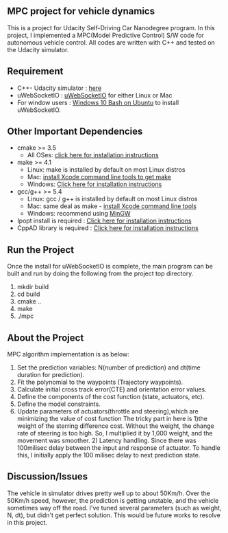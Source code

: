 ## MPC project for vehicle dynamics 
This is a project for Udacity Self-Driving Car Nanodegree program. In this project, I implemented a MPC(Model Predictive Control) S/W code for autonomous vehicle control. All codes are written with C++ and tested on the Udacity simulator. 

## Requirement 
- C++- Udacity simulator : [here](https://github.com/udacity/self-driving-car-sim/releases)
- uWebSocketIO : [uWebSocketIO](https://github.com/uWebSockets/uWebSockets) for either Linux or Mac
- For window users : [Windows 10 Bash on Ubuntu](https://www.howtogeek.com/249966/how-to-install-and-use-the-linux-bash-shell-on-windows-10/) to install uWebSocketIO. 

## Other Important Dependencies
* cmake >= 3.5  
  * All OSes: [click here for installation instructions](https://cmake.org/install/)
* make >= 4.1  
  * Linux: make is installed by default on most Linux distros  
  * Mac: [install Xcode command line tools to get make](https://developer.apple.com/xcode/features/)  
  * Windows: [Click here for installation instructions](http://gnuwin32.sourceforge.net/packages/make.htm)
* gcc/g++ >= 5.4  
  * Linux: gcc / g++ is installed by default on most Linux distros  
  * Mac: same deal as make - [install Xcode command line tools](https://developer.apple.com/xcode/features/)  
  * Windows: recommend using [MinGW](http://www.mingw.org/)
* Ipopt install is required : [Click here for installation instructions](https://projects.coin-or.org/Ipopt/)
* CppAD library is required : [Click here for installation instructions](https://www.coin-or.org/CppAD/)
  
## Run the Project 
Once the install for uWebSocketIO is complete, the main program can be built and run by doing the following from the project top directory.

1. mkdir build
2. cd build
3. cmake ..
4. make
5. ./mpc

## About the Project 
MPC algorithm implementation is as below: 
1) Set the prediction variables: N(number of prediction) and dt(time duration for prediction).
2) Fit the polynomial to the waypoints (Trajectory waypoints).
3) Calculate initial cross track error(CTE) and orientation error values.
4) Define the components of the cost function (state, actuators, etc). 
5) Define the model constraints. 
6) Update parameters of actuators(throttle and steering),which are minimizing the value of cost function
The tricky part in here is 1)the weight of the sterring difference cost. Without the weight, the change rate of steering is too high. So, I multiplied it by 1,000 weight, and the movement was smoother. 2) Latency handling. Since there was 100milisec delay between the input and response of actuator. To handle this, I initially apply the 100 milisec delay to next prediction state. 

## Discussion/Issues 
The vehicle in simulator drives pretty well up to about 50Km/h. Over the 50Km/h speed, however, the prediction is getting unstable, and the vehicle sometimes way off the road. I've tuned several parameters (such as weight, N, dt), but didn't get perfect solution. This would be future works to resolve in this project.  
